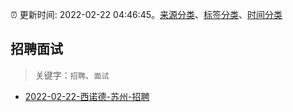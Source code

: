 :alarm_clock: 更新时间: 2022-02-22 04:46:45。[来源分类](../README.md)、[标签分类](../TAGS.md)、[时间分类](../TIMELINE.md)

## 招聘面试


> 关键字：`招聘`、`面试`



- [2022-02-22-西诺德-苏州-招聘](https://www.v2ex.com/t/835601) 